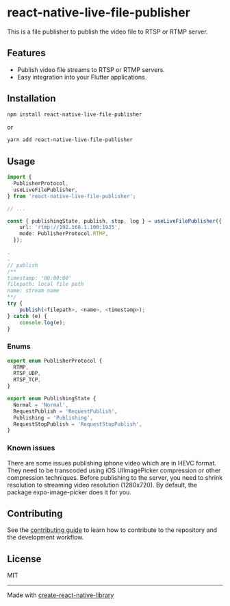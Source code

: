 # react-native-live-file-publisher

This is a file publisher to publish the video file to RTSP or RTMP server.

## Features
- Publish video file streams to RTSP or RTMP servers.
- Easy integration into your Flutter applications.

## Installation

```sh
npm install react-native-live-file-publisher
```
or
```sh
yarn add react-native-live-file-publisher
```

## Usage

```typescript
import {
  PublisherProtocol,
  useLiveFilePublisher,
} from 'react-native-live-file-publisher';

// ...

const { publishingState, publish, stop, log } = useLiveFilePublisher({
    url: 'rtmp://192.168.1.100:1935',
    mode: PublisherProtocol.RTMP,
  });

.
.
// publish
/**
timestamp: '00:00:00'
filepath: local file path
name: stream name
**/
try {
    publish(<filepath>, <name>, <timestamp>);
} catch (e) {
    console.log(e);
}
```

### Enums
```typescript
export enum PublisherProtocol {
  RTMP,
  RTSP_UDP,
  RTSP_TCP,
}

export enum PublishingState {
  Normal = 'Normal',
  RequestPublish = 'RequestPublish',
  Publishing = 'Publishing',
  RequestStopPublish = 'RequestStopPublish',
}
```

### Known issues

There are some issues publishing iphone video which are in HEVC format. They need to be transcoded using iOS UIImagePicker compression or other compression techniques. Before publishing to the server, you need to shrink resolution to streaming video resolution (1280x720). By default, the package expo-image-picker does it for you. 

## Contributing

See the [contributing guide](CONTRIBUTING.md) to learn how to contribute to the repository and the development workflow.

## License

MIT

---

Made with [create-react-native-library](https://github.com/callstack/react-native-builder-bob)
